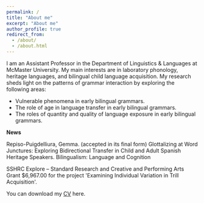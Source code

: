```yaml
---
permalink: /
title: "About me"
excerpt: "About me"
author_profile: true
redirect_from: 
  - /about/
  - /about.html
---
```



I am an Assistant Professor in the Department of Linguistics & Languages at McMaster University. My main interests are in laboratory phonology, heritage languages, and bilingual child language acquisition. My research sheds light on the patterns of grammar interaction by exploring the following areas:

- Vulnerable phenomena in early bilingual grammars.
- The role of age in language transfer in early bilingual grammars.
- The roles of quantity and quality of language exposure in early bilingual grammars.

**News**

Repiso-Puigdelliura, Gemma. (accepted in its final form) Glottalizing at Word Junctures:
Exploring Bidirectional Transfer in Child and Adult Spanish Heritage Speakers. Bilingualism:
Language and Cognition


 SSHRC Explore – Standard Research and Creative and Performing Arts Grant $6,967.00 for the project 'Examining Individual Variation in Trill Acquisition'.

You can download my [CV](https://gemmarepiso.github.io/files/CV.pdf?raw=true) here. 
